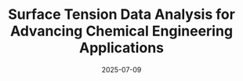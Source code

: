 ---
title: "Surface Tension Data Analysis for Advancing Chemical Engineering Applications"
collection: talks
type: "Poster presentation"
effort: "contribution"
permalink: /talks/escape35_bruno
venue: "35th European Symposium on Computer Aided Process Engineering"
date: 2025-07-09
location: "Gent, Belgium"
---